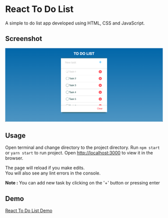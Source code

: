 # React To Do List

A simple to do list app developed using HTML, CSS and JavaScript.

## Screenshot

![Screenshot](src/img/screenshot.png)

## Usage

Open terminal and change directory to the project directory. Run `npm start` or `yarn start` to run project. Open [http://localhost:3000](http://localhost:3000) to view it in the browser. 


The page will reload if you make edits.<br>
You will also see any lint errors in the console.

**Note :** You can add new task by clicking on the '+' button or pressing enter

## Demo

[React To Do List Demo](https://onurkaraoglan.github.io/react-to-do-list/)
